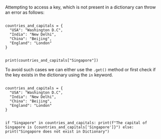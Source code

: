 Attempting to access a key, which is not present in a dictionary can throw an error as follows:

<Editor lang="python">
<code>
countries_and_capitals = {
  "USA": "Washington D.C",
  "India": "New Delhi",
  "China": "Beijing",
  "England": "London"
}

print(countries_and_capitals["Singapore"])
</code>
</Editor>

To avoid such cases we can either use the `.get()` method or first check if the key exists in the dictionary using the `in` keyword.

<Editor lang="python">
<code>
countries_and_capitals = {
  "USA": "Washington D.C",
  "India": "New Delhi",
  "China": "Beijing",
  "England": "London"
}

if "Singapore" in countries_and_capitals:
  print(f"The capital of Singapore is {countries_and_capitals['Singapore']}")
else:
  print("Singapore does not exist in Dictionary")
</code>
</Editor>